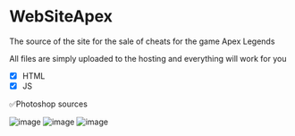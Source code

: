 # WebSiteApex
The source of the site for the sale of cheats for the game Apex Legends

All files are simply uploaded to the hosting and everything will work for you

- [X] HTML
- [X] JS

:white_check_mark:Photoshop sources

![image](https://user-images.githubusercontent.com/79174725/131150449-7951edbc-2a9d-4686-9710-b867167040df.png)
![image](https://user-images.githubusercontent.com/79174725/131150531-942737c2-42c1-4ec1-9415-29aa6959bab9.png)
![image](https://user-images.githubusercontent.com/79174725/131150609-32e5bf93-c02b-49a2-9c72-db628b7aac89.png)



